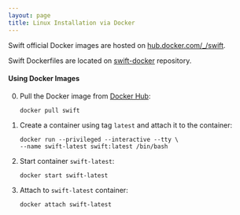 ```yaml
---
layout: page
title: Linux Installation via Docker
---
```


Swift official Docker images are hosted on [hub.docker.com/\_/swift](https://hub.docker.com/_/swift/).

Swift Dockerfiles are located on [swift-docker](https://github.com/apple/swift-docker) repository.

#### Using Docker Images

0. Pull the Docker image from [Docker Hub](https://hub.docker.com/_/swift/):

   ~~~ shell
   docker pull swift
   ~~~

0. Create a container using tag `latest` and attach it to the container:

   ~~~ shell
   docker run --privileged --interactive --tty \
   --name swift-latest swift:latest /bin/bash
   ~~~

0. Start container `swift-latest`:

   ~~~ shell
   docker start swift-latest
   ~~~

0. Attach to `swift-latest` container:

   ~~~ shell
   docker attach swift-latest
   ~~~